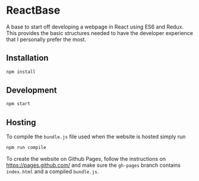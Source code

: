 # ReactBase
A base to start off developing a webpage in React using ES6 and Redux.  This provides the basic structures needed to have the developer experience that I personally prefer the most.

## Installation

```bash
npm install
```

## Development

```bash
npm start
```

## Hosting
To compile the `bundle.js` file used when the website is hosted simply run
```bash
npm run compile
```

To create the website on Github Pages, follow the instructions on https://pages.github.com/ and make sure the `gh-pages` branch contains `index.html` and a compiled `bundle.js`.
